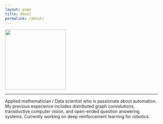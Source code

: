 ```yaml
---
layout: page
title: About
permalink: /about/
---
```


<img src="../assets/me.jpg" width=200px>

---

Applied mathematician / Data scientist who is passionate about automation. My previous experience includes distributed graph convolutions, transductive computer vision, and open-ended question answering systems. Currently working on deep reinforcement learning for robotics.
